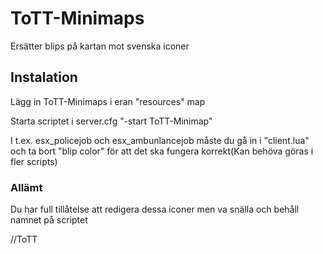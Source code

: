 # ToTT-Minimaps

Ersätter blips på kartan mot svenska iconer

## Instalation

Lägg in ToTT-Minimaps i eran "resources" map 

Starta scriptet i server.cfg "-start ToTT-Minimap"

I t.ex. esx_policejob och esx_ambunlancejob måste du gå in i "client.lua" och ta bort "blip color" för att det ska fungera korrekt(Kan behöva göras i fler scripts)

### Allämt
Du har full tillåtelse att redigera dessa iconer men va snälla och behåll namnet på scriptet

//ToTT 